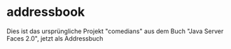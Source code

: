 # addressbook
Dies ist das ursprüngliche Projekt "comedians" aus dem Buch "Java Server Faces 2.0", jetzt als Addressbuch
